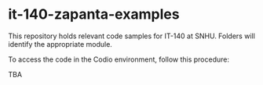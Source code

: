 # it-140-zapanta-examples
This repository holds relevant code samples for IT-140 at SNHU.  Folders will identify the appropriate module.

To access the code in the Codio environment, follow this procedure:

TBA
